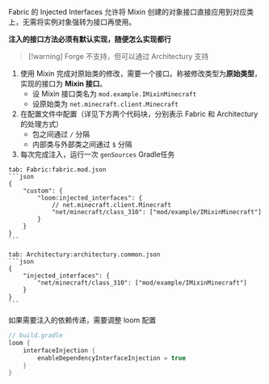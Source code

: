 Fabric 的 Injected Interfaces 允许将 Mixin 创建的对象接口直接应用到对应类上，无需将实例对象强转为接口再使用。

**注入的接口方法必须有默认实现，随便怎么实现都行**

> [!warning] Forge 不支持，但可以通过 Architectury 支持

1. 使用 Mixin 完成对原始类的修改，需要一个接口。称被修改类型为**原始类型**，实现的接口为 **Mixin 接口**。
    * 设 Mixin 接口类名为 `mod.example.IMixinMinecraft`
    * 设原始类为 `net.minecraft.client.Minecraft`
2. 在配置文件中配置（详见下方两个代码块，分别表示 Fabric 和 Architectury 的处理方式）
    * 包之间通过 `/` 分隔
    * 内部类与外部类之间通过 `$` 分隔
3. 每次完成注入，运行一次 `genSources` Gradle任务

````tabs
tab: Fabric:fabric.mod.json
```json
{
    "custom": {
        "loom:injected_interfaces": {
            // net.minecraft.client.Minecraft
            "net/minecraft/class_310": ["mod/example/IMixinMinecraft"]
        }
    }
}
```

tab: Architectury:architectury.common.json
```json
{
    "injected_interfaces": {
        "net/minecraft/class_310": ["mod/example/IMixinMinecraft"]
    }
}
```
````

如果需要注入的依赖传递，需要调整 loom 配置

```groovy
// build.gradle
loom {
    interfaceInjection {
        enableDependencyInterfaceInjection = true
    }
}
```
